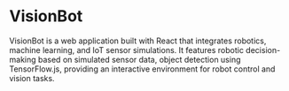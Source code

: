 # VisionBot
VisionBot is a web application built with React that integrates robotics, machine learning, and IoT sensor simulations. It features robotic decision-making based on simulated sensor data, object detection using TensorFlow.js, providing an interactive environment for robot control and vision tasks.
